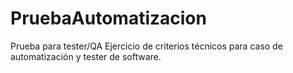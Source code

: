 # PruebaAutomatizacion
Prueba para tester/QA
Ejercicio de criterios técnicos para caso de automatización y tester de software.
